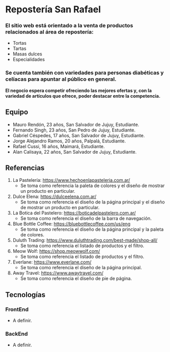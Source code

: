 # Repostería San Rafael
### El sitio web está orientado a la venta de productos relacionados al área de repostería:

- Tortas
- Tartas
- Masas dulces
- Especialidades
  
### Se cuenta también con variedades para personas diabéticas y celíacas para apuntar al público en general.
**El negocio espera competir ofreciendo las mejores ofertas y, con la variedad de artículos que ofrece, poder destacar entre la competencia.**

## Equipo

- Mauro Rendón, 23 años, San Salvador de Jujuy, Estudiante.
- Fernando Singh, 23 años, San Pedro de Jujuy, Estudiante.
- Gabriel Céspedes, 17 años, San Salvador de Jujuy, Estudiante.
- Jorge Alejandro Ramos, 20 años, Palpalá, Estudiante.
- Rafael Cussi, 16 años, Maimará, Estudiante.
- Alan Calisaya, 22 años, San Salvador de Jujuy, Estudiante.

## Referencias

1. La Pastelería: https://www.hechoenlapasteleria.com.ar/
   - Se toma como referencia la paleta de colores y el diseño de mostrar un producto en particular.
2. Dulce Elena: https://dulceelena.com.ar/
   - Se toma como referencia el diseño de la página principal y el diseño de mostrar un producto en particular.
3. La Botica del Pastelero: https://boticadelpastelero.com.ar/
   - Se toma como referencia el diseño de la barra de navegación.
4. Blue Bottle Coffee: https://bluebottlecoffee.com/us/eng
   - Se toma como referencia el diseño de la página principal y la paleta de colores.
5. Duluth Trading: https://www.duluthtrading.com/best-made/shop-all/
   - Se toma como referencia el listado de productos y el filtro.
6. Meow Wolf: https://shop.meowwolf.com/
   - Se toma como referencia el listado de productos y el filtro.
7. Everlane: https://www.everlane.com/
   - Se toma como referencia el diseño de la página principal.
8. Away Travel: https://www.awaytravel.com/
   - Se toma como referencia el diseño de pie de página.

## Tecnologías
### FrontEnd
- A definir.
### BackEnd
- A definir.
